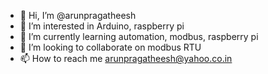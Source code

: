 - 👋 Hi, I’m @arunpragatheesh
- 👀 I’m interested in Arduino, raspberry pi
- 🌱 I’m currently learning automation, modbus, raspberry pi 
- 💞️ I’m looking to collaborate on modbus RTU
- 📫 How to reach me arunpragatheesh@yahoo.co.in

<!---
arunpragatheesh/arunpragatheesh is a ✨ special ✨ repository because its `README.md` (this file) appears on your GitHub profile.
You can click the Preview link to take a look at your changes.
--->
